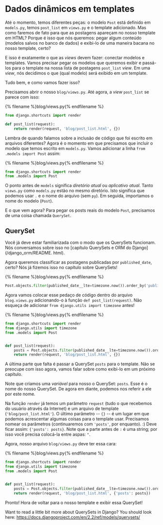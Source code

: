 # Dados dinâmicos em templates

Até o momento, temos diferentes peças: o modelo `Post` está definido em `models.py`, temos `post_list` em `views.py` e o template adicionado. Mas como faremos de fato para que as postagens apareçam no nosso template em HTML? Porque é isso que nós queremos: pegar algum conteúdo (modelos salvos no banco de dados) e exibi-lo de uma maneira bacana no nosso template, certo?

E isso é exatamente o que as *views* devem fazer: conectar modelos e templates. Vamos precisar pegar os modelos que queremos exibir e passá-los para o template na nossa lista de postagens `post_list` *view*. Em uma *view*, nós decidimos o que (qual modelo) será exibido em um template.

Tudo bem, e como vamos fazer isso?

Precisamos abrir o nosso `blog/views.py`. Até agora, a *view* `post_list` se parece com isso:

{% filename %}blog/views.py{% endfilename %}

```python
from django.shortcuts import render

def post_list(request):
    return render(request, 'blog/post_list.html', {})
```

Lembra de quando falamos sobre a inclusão de código que foi escrito em arquivos diferentes? Agora é o momento em que precisamos que incluir o modelo que temos escrito em `models.py`. Vamos adicionar a linha `from .models import Post` assim:

{% filename %}blog/views.py{% endfilename %}

```python
from django.shortcuts import render
from .models import Post
```

O ponto antes de `models` significa *diretório atual* ou *aplicativo atual*. Tanto `views.py` como `models.py` estão no mesmo diretório. Isto significa que podemos usar `.` e o nome do arquivo (sem `py`). Em seguida, importamos o nome do modelo (`Post`).

E o que vem agora? Para pegar os posts reais do modelo `Post`, precisamos de uma coisa chamada `QuerySet`.

## QuerySet

Você já deve estar familiarizada com o modo que os QuerySets funcionam. Nós conversamos sobre isso no [capítulo QuerySets e ORM do Django](/django_orm/README. html).</p> 

Agora queremos classificar as postagens publicadas por `published_date`, certo? Nós já fizemos isso no capítulo sobre QuerySets!

{% filename %}blog/views.py{% endfilename %}

```python
Post.objects.filter(published_date__lte=timezone.now()).order_by('published_date')
```

Agora vamos colocar esse pedaço de código dentro do arquivo `blog.views.py` adicionando-o à função `def post_list(request)`. Não esqueça de adicionar `from django.utils import timezone` antes!

{% filename %}blog/views.py{% endfilename %}

```python
from django.shortcuts import render
from django.utils import timezone
from .models import Post


def post_list(request): 
    posts = Post.objects.filter(published_date__lte=timezone.now()).order_by('published_date') 
    return render(request, 'blog/post_list.html', {})
```

A última parte que falta é passar a QuerySet `posts` para o template. Não se preocupe com isso agora, vamos falar sobre como exibi-lo em um próximo capítulo.

Note que criamos uma *variável* para nosso o QuerySet: `posts`. Esse é o nome do nosso QuerySet. De agora em diante, podemos nos referir a ele por este nome.

Na função `render` já temos um parâmetro `request` (tudo o que recebemos do usuário através da Internet) e um arquivo de template (`'blog/post_list.html'`). O último parâmetro -- `{}` -- é um lugar em que podemos acrescentar algumas coisas para o template usar. Precisamos nomear os parâmetros (continuaremos com `'posts'`, por enquanto). :) Deve ficar assim: `{'posts': posts}`. Note que a parte antes de `:` é uma string; por isso você precisa colocá-la entre aspas: `"`.

Agora, nosso arquivo `blog/views.py` deve ter essa cara:

{% filename %}blog/views.py{% endfilename %}

```python
from django.shortcuts import render
from django.utils import timezone
from .models import Post


def post_list(request):
    posts = Post.objects.filter(published_date__lte=timezone.now()).order_by('published_date') 
    return render(request, 'blog/post_list.html', {'posts': posts})
```

Pronto! Hora de voltar para o nosso template e exibir essa QuerySet!

Want to read a little bit more about QuerySets in Django? You should look here: https://docs.djangoproject.com/en/2.2/ref/models/querysets/